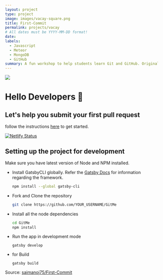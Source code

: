 ```yaml
---
layout: project
type: project
image: images/vacay-square.png
title: First-Commit
permalink: projects/vacay
# All dates must be YYYY-MM-DD format!
date: 
labels:
  - Javascript
  - Meteor
  - MongoDB
  - GitHub
summary: A fun workshop to help students learn Git and GitHub. Originally created by @haxzie and remixed by Me! Leave a star if you like ✨.
---
```


<img class="ui medium right floated rounded image" src="../images/vacay-home-page.png">

# Hello Developers :wave:
## Let's help you submit your first pull request

follow the instructions [here](https://distracted-austin-75827a.netlify.app/) to get started. 

[![Netlify Status](https://api.netlify.com/api/v1/badges/da484a9c-c788-4f47-b06d-e4f85ae54c95/deploy-status)](https://app.netlify.com/sites/distracted-austin-75827a/deploys)

## Setting up the project for development
Make sure you have latest version of Node and NPM installed. 

- Install GatsbyCLI globally. Refer the [Gatsby Docs](https://www.gatsbyjs.org/docs/) for information regarding the framework.
  ```sh
  npm install --global gatsby-cli
  ```
- Fork and Clone the repository
  ```sh
  git clone https://github.com/YOUR_USERNAME/GitMe
  ```
- Install all the node dependencies
  ```sh
  cd GitMe
  npm install
  ```
- Run the app in development mode
  ```
  gatsby develop
  ```
- for Build
  ```
  gatsby build
  ```

 
Source: <a href="https://github.com/saimanoj75/First-Commit"><i class="large github icon"></i>saimanoj75/First-Commit</a>

